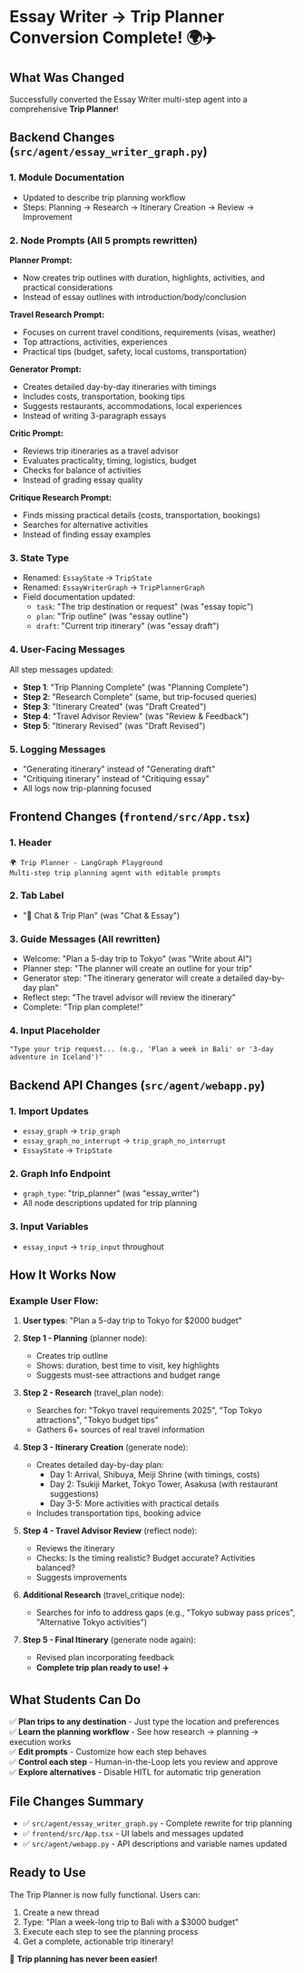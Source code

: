 # Essay Writer → Trip Planner Conversion Complete! 🌍✈️

## What Was Changed

Successfully converted the Essay Writer multi-step agent into a comprehensive **Trip Planner**!

## Backend Changes (`src/agent/essay_writer_graph.py`)

### 1. **Module Documentation**

- Updated to describe trip planning workflow
- Steps: Planning → Research → Itinerary Creation → Review → Improvement

### 2. **Node Prompts** (All 5 prompts rewritten)

**Planner Prompt:**

- Now creates trip outlines with duration, highlights, activities, and practical considerations
- Instead of essay outlines with introduction/body/conclusion

**Travel Research Prompt:**

- Focuses on current travel conditions, requirements (visas, weather)
- Top attractions, activities, experiences
- Practical tips (budget, safety, local customs, transportation)

**Generator Prompt:**

- Creates detailed day-by-day itineraries with timings
- Includes costs, transportation, booking tips
- Suggests restaurants, accommodations, local experiences
- Instead of writing 3-paragraph essays

**Critic Prompt:**

- Reviews trip itineraries as a travel advisor
- Evaluates practicality, timing, logistics, budget
- Checks for balance of activities
- Instead of grading essay quality

**Critique Research Prompt:**

- Finds missing practical details (costs, transportation, bookings)
- Searches for alternative activities
- Instead of finding essay examples

### 3. **State Type**

- Renamed: `EssayState` → `TripState`
- Renamed: `EssayWriterGraph` → `TripPlannerGraph`
- Field documentation updated:
  - `task`: "The trip destination or request" (was "essay topic")
  - `plan`: "Trip outline" (was "essay outline")
  - `draft`: "Current trip itinerary" (was "essay draft")

### 4. **User-Facing Messages**

All step messages updated:

- **Step 1**: "Trip Planning Complete" (was "Planning Complete")
- **Step 2**: "Research Complete" (same, but trip-focused queries)
- **Step 3**: "Itinerary Created" (was "Draft Created")
- **Step 4**: "Travel Advisor Review" (was "Review & Feedback")
- **Step 5**: "Itinerary Revised" (was "Draft Revised")

### 5. **Logging Messages**

- "Generating itinerary" instead of "Generating draft"
- "Critiquing itinerary" instead of "Critiquing essay"
- All logs now trip-planning focused

## Frontend Changes (`frontend/src/App.tsx`)

### 1. **Header**

```
🌍 Trip Planner - LangGraph Playground
Multi-step trip planning agent with editable prompts
```

### 2. **Tab Label**

- "💬 Chat & Trip Plan" (was "Chat & Essay")

### 3. **Guide Messages** (All rewritten)

- Welcome: "Plan a 5-day trip to Tokyo" (was "Write about AI")
- Planner step: "The planner will create an outline for your trip"
- Generator step: "The itinerary generator will create a detailed day-by-day plan"
- Reflect step: "The travel advisor will review the itinerary"
- Complete: "Trip plan complete!"

### 4. **Input Placeholder**

```
"Type your trip request... (e.g., 'Plan a week in Bali' or '3-day adventure in Iceland')"
```

## Backend API Changes (`src/agent/webapp.py`)

### 1. **Import Updates**

- `essay_graph` → `trip_graph`
- `essay_graph_no_interrupt` → `trip_graph_no_interrupt`
- `EssayState` → `TripState`

### 2. **Graph Info Endpoint**

- `graph_type`: "trip_planner" (was "essay_writer")
- All node descriptions updated for trip planning

### 3. **Input Variables**

- `essay_input` → `trip_input` throughout

## How It Works Now

### **Example User Flow:**

1. **User types**: "Plan a 5-day trip to Tokyo for $2000 budget"

2. **Step 1 - Planning** (planner node):
   - Creates trip outline
   - Shows: duration, best time to visit, key highlights
   - Suggests must-see attractions and budget range

3. **Step 2 - Research** (travel_plan node):
   - Searches for: "Tokyo travel requirements 2025", "Top Tokyo attractions", "Tokyo budget tips"
   - Gathers 6+ sources of real travel information

4. **Step 3 - Itinerary Creation** (generate node):
   - Creates detailed day-by-day plan:
     - Day 1: Arrival, Shibuya, Meiji Shrine (with timings, costs)
     - Day 2: Tsukiji Market, Tokyo Tower, Asakusa (with restaurant suggestions)
     - Day 3-5: More activities with practical details
   - Includes transportation tips, booking advice

5. **Step 4 - Travel Advisor Review** (reflect node):
   - Reviews the itinerary
   - Checks: Is the timing realistic? Budget accurate? Activities balanced?
   - Suggests improvements

6. **Additional Research** (travel_critique node):
   - Searches for info to address gaps (e.g., "Tokyo subway pass prices", "Alternative Tokyo activities")

7. **Step 5 - Final Itinerary** (generate node again):
   - Revised plan incorporating feedback
   - **Complete trip plan ready to use!** ✈️

## What Students Can Do

✅ **Plan trips to any destination** - Just type the location and preferences  
✅ **Learn the planning workflow** - See how research → planning → execution works  
✅ **Edit prompts** - Customize how each step behaves  
✅ **Control each step** - Human-in-the-Loop lets you review and approve  
✅ **Explore alternatives** - Disable HITL for automatic trip generation  

## File Changes Summary

- ✅ `src/agent/essay_writer_graph.py` - Complete rewrite for trip planning
- ✅ `frontend/src/App.tsx` - UI labels and messages updated
- ✅ `src/agent/webapp.py` - API descriptions and variable names updated

## Ready to Use

The Trip Planner is now fully functional. Users can:

1. Create a new thread
2. Type: "Plan a week-long trip to Bali with a $3000 budget"
3. Execute each step to see the planning process
4. Get a complete, actionable trip itinerary!

🎉 **Trip planning has never been easier!**
